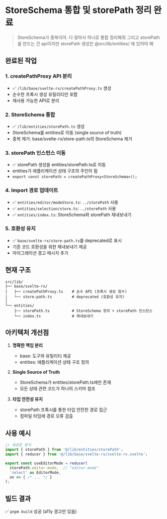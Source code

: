 # StoreSchema 통합 및 storePath 정리 완료

> StoreSchema가 중복이야. 다 찾아서 하나로 통합 정리해줘 그리고 storePath를 만드는 건 api이지만 storePath 생성은 @src/lib/entities/ 에 있어야 해

## 완료된 작업

### 1. createPathProxy API 분리
- ✅ `/lib/base/svelte-rx/createPathProxy.ts` 생성
- 순수한 프록시 생성 유틸리티만 포함
- 재사용 가능한 API로 분리

### 2. StoreSchema 통합
- ✅ `/lib/entities/storePath.ts` 생성
- StoreSchema를 entities로 이동 (single source of truth)
- 중복 제거: base/svelte-rx/store-path.ts의 StoreSchema 제거

### 3. storePath 인스턴스 이동
- ✅ storePath 생성을 entities/storePath.ts로 이동
- entities가 애플리케이션 상태 구조의 주인이 됨
- `export const storePath = createPathProxy<StoreSchema>();`

### 4. Import 경로 업데이트
- ✅ `entities/editor/modeStore.ts`: `../storePath` 사용
- ✅ `entities/selection/store.ts`: `../storePath` 사용
- ✅ `entities/index.ts`: StoreSchema와 storePath 재내보내기

### 5. 호환성 유지
- ✅ `base/svelte-rx/store-path.ts`를 deprecated로 표시
- 기존 코드 호환성을 위한 재내보내기 제공
- 마이그레이션 경고 메시지 추가

## 현재 구조

```
src/lib/
├── base/svelte-rx/
│   ├── createPathProxy.ts    # 순수 API (프록시 생성 함수)
│   └── store-path.ts         # deprecated (호환성 유지)
│
└── entities/
    ├── storePath.ts          # StoreSchema 정의 + storePath 인스턴스
    └── index.ts              # 재내보내기
```

## 아키텍처 개선점

1. **명확한 책임 분리**
   - base: 도구와 유틸리티 제공
   - entities: 애플리케이션 상태 구조 정의

2. **Single Source of Truth**
   - StoreSchema가 entities/storePath.ts에만 존재
   - 모든 상태 관련 코드가 하나의 스키마 참조

3. **타입 안전성 유지**
   - storePath 프록시를 통한 타입 안전한 경로 접근
   - 컴파일 타임에 경로 오류 검출

## 사용 예시

```typescript
// 새로운 방식
import { storePath } from '@/lib/entities/storePath';
import { reducer } from '@/lib/base/svelte-rx/svelte-rx.svelte';

export const useEditorMode = reducer(
  storePath.editor.mode,  // "editor.mode"
  'select' as EditorMode,
  on => { /* ... */ }
);
```

## 빌드 결과

✅ `pnpm build` 성공 (a11y 경고만 있음)